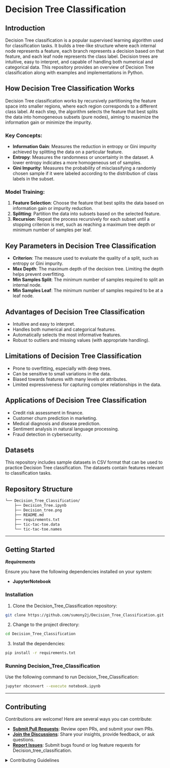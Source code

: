 # Decision Tree Classification

## Introduction

Decision Tree classification is a popular supervised learning algorithm used for classification tasks. It builds a tree-like structure where each internal node represents a feature, each branch represents a decision based on that feature, and each leaf node represents the class label. Decision trees are intuitive, easy to interpret, and capable of handling both numerical and categorical data. This repository provides an overview of Decision Tree classification along with examples and implementations in Python.


## How Decision Tree Classification Works

Decision Tree classification works by recursively partitioning the feature space into smaller regions, where each region corresponds to a different class label. At each step, the algorithm selects the feature that best splits the data into homogeneous subsets (pure nodes), aiming to maximize the information gain or minimize the impurity.

### Key Concepts:
- **Information Gain**: Measures the reduction in entropy or Gini impurity achieved by splitting the data on a particular feature.
- **Entropy**: Measures the randomness or uncertainty in the dataset. A lower entropy indicates a more homogeneous set of samples.
- **Gini Impurity**: Measures the probability of misclassifying a randomly chosen sample if it were labeled according to the distribution of class labels in the subset.

### Model Training:
1. **Feature Selection**: Choose the feature that best splits the data based on information gain or impurity reduction.
2. **Splitting**: Partition the data into subsets based on the selected feature.
3. **Recursion**: Repeat the process recursively for each subset until a stopping criterion is met, such as reaching a maximum tree depth or minimum number of samples per leaf.

## Key Parameters in Decision Tree Classification

- **Criterion**: The measure used to evaluate the quality of a split, such as entropy or Gini impurity.
- **Max Depth**: The maximum depth of the decision tree. Limiting the depth helps prevent overfitting.
- **Min Samples Split**: The minimum number of samples required to split an internal node.
- **Min Samples Leaf**: The minimum number of samples required to be at a leaf node.

## Advantages of Decision Tree Classification

- Intuitive and easy to interpret.
- Handles both numerical and categorical features.
- Automatically selects the most informative features.
- Robust to outliers and missing values (with appropriate handling).

## Limitations of Decision Tree Classification

- Prone to overfitting, especially with deep trees.
- Can be sensitive to small variations in the data.
- Biased towards features with many levels or attributes.
- Limited expressiveness for capturing complex relationships in the data.

## Applications of Decision Tree Classification

- Credit risk assessment in finance.
- Customer churn prediction in marketing.
- Medical diagnosis and disease prediction.
- Sentiment analysis in natural language processing.
- Fraud detection in cybersecurity.

## Datasets

This repository includes sample datasets in CSV format that can be used to practice Decision Tree classification. The datasets contain features relevant to classification tasks.

##  Repository Structure

```sh
└── Decision_Tree_Classification/
    ├── Decision_Tree.ipynb
    ├── Decision_tree.png
    ├── README.md
    ├── requirements.txt
    ├── tic-tac-toe.data
    └── tic-tac-toe.names
```

---

##  Getting Started

***Requirements***

Ensure you have the following dependencies installed on your system:

* **JupyterNotebook**

###  Installation

1. Clone the Decision_Tree_Classification repository:

```sh
git clone https://github.com/sumony2j/Decision_Tree_Classification.git
```

2. Change to the project directory:

```sh
cd Decision_Tree_Classification
```

3. Install the dependencies:

```sh
pip install -r requirements.txt
```

###  Running Decision_Tree_Classification

Use the following command to run Decision_Tree_Classification:

```sh
jupyter nbconvert --execute notebook.ipynb
```

---

##  Contributing

Contributions are welcome! Here are several ways you can contribute:

- **[Submit Pull Requests](https://github.com/sumony2j/Decision_Tree_Classification.git/blob/main/CONTRIBUTING.md)**: Review open PRs, and submit your own PRs.
- **[Join the Discussions](https://github.com/sumony2j/Decision_Tree_Classification.git/discussions)**: Share your insights, provide feedback, or ask questions.
- **[Report Issues](https://github.com/sumony2j/Decision_Tree_Classification.git/issues)**: Submit bugs found or log feature requests for Decision_tree_classification.

<details closed>
    <summary>Contributing Guidelines</summary>

1. **Fork the Repository**: Start by forking the project repository to your GitHub account.
2. **Clone Locally**: Clone the forked repository to your local machine using a Git client.
   ```sh
   git clone https://github.com/sumony2j/Decision_Tree_Classification.git
   ```
3. **Create a New Branch**: Always work on a new branch, giving it a descriptive name.
   ```sh
   git checkout -b new-feature-x
   ```
4. **Make Your Changes**: Develop and test your changes locally.
5. **Commit Your Changes**: Commit with a clear message describing your updates.
   ```sh
   git commit -m 'Implemented new feature x.'
   ```
6. **Push to GitHub**: Push the changes to your forked repository.
   ```sh
   git push origin new-feature-x
   ```
7. **Submit a Pull Request**: Create a PR against the original project repository. Clearly describe the changes and their motivations.

Once your PR is reviewed and approved, it will be merged into the main branch.

</details>

